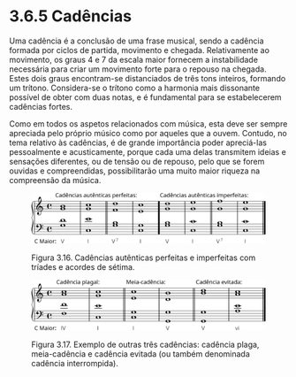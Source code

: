 # 3.6.5 Cadências

Uma cadência é a conclusão de uma frase musical, sendo a cadência formada por ciclos de partida, movimento e chegada. Relativamente ao movimento, os graus 4 e 7 da escala maior fornecem a instabilidade necessária para criar um movimento forte para o repouso na chegada. Estes dois graus encontram-se distanciados de três tons inteiros, formando um trítono. Considera-se o trítono como a harmonia mais dissonante possível de obter com duas notas, e é fundamental para se estabelecerem cadências fortes.

Como em todos os aspetos relacionados com música, esta deve ser sempre apreciada pelo próprio músico como por aqueles que a ouvem. Contudo, no tema relativo às cadências, é de grande importância poder apreciá-las pessoalmente e acusticamente, porque cada uma delas transmitem ideias e sensações diferentes, ou de tensão ou de repouso, pelo que se forem ouvidas e compreendidas, possibilitarão uma muito maior riqueza na compreensão da música.

<figure><img src="../../.gitbook/assets/cadence_authentic.svg" alt=""><figcaption><p>Figura 3.16. Cadências autênticas perfeitas e imperfeitas com tríades e acordes de sétima.</p></figcaption></figure>



<figure><img src="../../.gitbook/assets/cadence_others.svg" alt=""><figcaption><p>Figura 3.17. Exemplo de outras três cadências: cadência plaga, meia-cadência e cadência evitada (ou também denominada cadência interrompida).</p></figcaption></figure>
